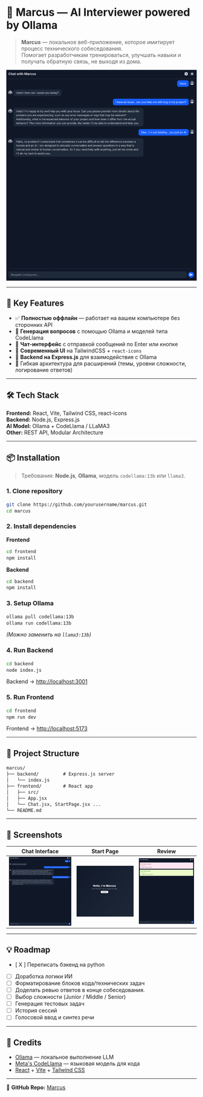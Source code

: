 # 🧠 Marcus — AI Interviewer powered by Ollama

> **Marcus** — локальное веб-приложение, которое имитирует процесс технического собеседования.  
> Помогает разработчикам тренироваться, улучшать навыки и получать обратную связь, не выходя из дома.

![Marcus Demo Screenshot](./screenshots/marcus-demo.png)

---

## 🚀 Key Features
- ✅ **Полностью оффлайн** — работает на вашем компьютере без сторонних API  
- 🧠 **Генерация вопросов** с помощью Ollama и моделей типа CodeLlama  
- 💬 **Чат-интерфейс** с отправкой сообщений по Enter или кнопке  
- 🎨 **Современный UI** на TailwindCSS + `react-icons`  
- 🔧 **Backend на Express.js** для взаимодействия с Ollama  
- 🧩 Гибкая архитектура для расширений (темы, уровни сложности, логирование ответов)

---

## 🛠 Tech Stack
**Frontend:** React, Vite, Tailwind CSS, react-icons  
**Backend:** Node.js, Express.js  
**AI Model:** Ollama + CodeLlama / LLaMA3  
**Other:** REST API, Modular Architecture

---

## 📦 Installation

> Требования: **Node.js**, **Ollama**, модель `codellama:13b` или `llama3`.

### 1. Clone repository
```bash
git clone https://github.com/yourusername/marcus.git
cd marcus
```

### 2. Install dependencies

**Frontend**
```bash
cd frontend
npm install
```

**Backend**
```bash
cd backend
npm install
```

### 3. Setup Ollama
```bash
ollama pull codellama:13b
ollama run codellama:13b
```
*(Можно заменить на `llama3:13b`)*

### 4. Run Backend
```bash
cd backend
node index.js
```
Backend → [http://localhost:3001](http://localhost:3001)

### 5. Run Frontend
```bash
cd frontend
npm run dev
```
Frontend → [http://localhost:5173](http://localhost:5173)

---

## 📁 Project Structure
```
marcus/
├── backend/         # Express.js server
│   └── index.js
├── frontend/        # React app
│   ├── src/
│   ├── App.jsx
│   └── Chat.jsx, StartPage.jsx ...
└── README.md
```

---

## 📸 Screenshots
| Chat Interface | Start Page | Review |
|----------------|------------|--------|
| ![Chat Screenshot](./screenshots/chat.png) | ![Start Page Screenshot](./screenshots/start.png) | ![Review after interview(concept)](./screenshots/review.png) 

---

## 💡 Roadmap
- [ X ] Переписать бэкенд на python
- [ ] Доработка логики ИИ
- [ ] Форматирование блоков кода/технических задач
- [ ] Доделать ревью ответов в конце собеседования.
- [ ] Выбор сложности (Junior / Middle / Senior)  
- [ ] Генерация тестовых задач  
- [ ] История сессий  
- [ ] Голосовой ввод и синтез речи  

---

## 🤝 Credits
- [Ollama](https://ollama.com/) — локальное выполнение LLM  
- [Meta's CodeLlama](https://huggingface.co/codellama) — языковая модель для кода  
- [React](https://reactjs.org/) + [Vite](https://vitejs.dev/) + [Tailwind CSS](https://tailwindcss.com/)  

---

📌 **GitHub Repo:** [Marcus](https://github.com/yourusername/marcus)